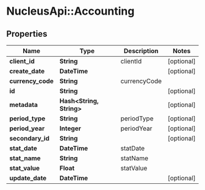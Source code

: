 # NucleusApi::Accounting

## Properties
Name | Type | Description | Notes
------------ | ------------- | ------------- | -------------
**client_id** | **String** | clientId | [optional] 
**create_date** | **DateTime** |  | [optional] 
**currency_code** | **String** | currencyCode | 
**id** | **String** |  | [optional] 
**metadata** | **Hash&lt;String, String&gt;** |  | [optional] 
**period_type** | **String** | periodType | [optional] 
**period_year** | **Integer** | periodYear | [optional] 
**secondary_id** | **String** |  | [optional] 
**stat_date** | **DateTime** | statDate | 
**stat_name** | **String** | statName | 
**stat_value** | **Float** | statValue | 
**update_date** | **DateTime** |  | [optional] 


